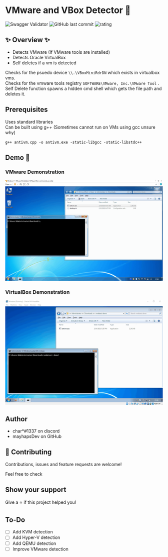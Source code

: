 # VMware and VBox Detector 👋
![Swagger Validator](https://img.shields.io/swagger/valid/3.0?specUrl=https%3A%2F%2Fraw.githubusercontent.com%2FOAI%2FOpenAPI-Specification%2Fmaster%2Fexamples%2Fv2.0%2Fjson%2Fpetstore-expanded.json) ![GitHub last commit](https://img.shields.io/github/last-commit/mayhapsDev/detectvm) ![rating](https://img.shields.io/badge/Rating-5%2F5-brightgreen)

## ✨ Overview ✨
- Detects VMware (If VMware tools are installed)
- Detects Oracle VirtualBox
- Self deletes if a vm is detected

Checks for the psuedo device ``\\.\VBoxMiniRdrDN`` which exists in virtualbox vms.  
Checks for the vmware tools registry ``SOFTWARE\VMware, Inc.\VMware Tool`` .  
Self Delete function spawns a hidden cmd shell which gets the file path and deletes it.  

## Prerequisites

Uses standard libraries  
Can be built using g++ (Sometimes cannot run on VMs using gcc unsure why)
```
g++ antivm.cpp -o antivm.exe -static-libgcc -static-libstdc++
```

## Demo 🎥
### VMware Demonstration
![VMware Demonstration](demos/demo.gif)
### VirtualBox Demonstration
![VirtualBox Demonstration](demos/demo2.gif)

## Author

- char*#1337 on discord
- mayhapsDev on GitHub

## 🤝 Contributing

Contributions, issues and feature requests are welcome!

Feel free to check 

## Show your support

Give a ⭐️ if this project helped you!


## To-Do

- [ ] Add KVM detection
- [ ] Add Hyper-V detection
- [ ] Add QEMU detection
- [ ] Improve VMware detection

